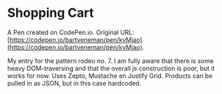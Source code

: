 # Shopping Cart

A Pen created on CodePen.io. Original URL: [https://codepen.io/bartveneman/pen/kyMjao](https://codepen.io/bartveneman/pen/kyMjao).

My entry for the pattern rodeo no. 7. I am fully aware that there is some heavy DOM-traversing and that the overall js construction is poor, but it works for now.
Uses Zepto, Mustache en Justify Grid. Products can be pulled in as JSON, but in this case hardcoded.